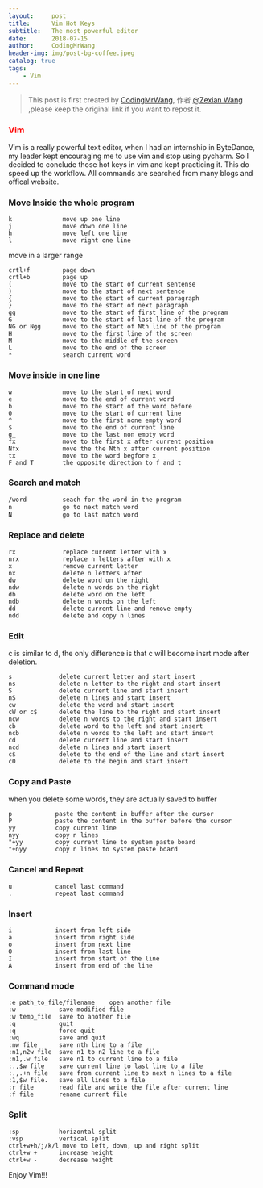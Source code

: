 ```yaml
---
layout:     post
title:      Vim Hot Keys
subtitle:   The most powerful editor
date:       2018-07-15
author:     CodingMrWang
header-img: img/post-bg-coffee.jpeg
catalog: true
tags:
    - Vim
---
```



> This post is first created by [CodingMrWang](http://codingmrwang.github.io), 作者 [@Zexian Wang](http://github.com/codingmrwang) ,please keep the original link if you want to repost it.

### <span style="color:red">Vim</span>

Vim is a really powerful text editor, when I had an internship in ByteDance, my leader kept encouraging me to use vim and stop using pycharm. So I decided to conclude those hot keys in vim and kept practicing it. This do speed up the workflow. All commands are searched from many blogs and offical website.


### Move Inside the whole program

```
k              move up one line
j              move down one line
h              move left one line
l              move right one line
```
move in a larger range

```
crtl+f         page down
crtl+b         page up
(              move to the start of current sentense
)              move to the start of next sentence
{              move to the start of current paragraph
}              move to the start of next paragraph
gg             move to the start of first line of the program
G              move to the start of last line of the program
NG or Ngg      move to the start of Nth line of the program
H              move to the first line of the screen
M              move to the middle of the screen
L              move to the end of the screen
*              search current word
```

### Move inside in one line

```
w              move to the start of next word
e              move to the end of current word
b              move to the start of the word before
0              move to the start of current line
^              move to the first none empty word
$              move to the end of current line
g_             move to the last non empty word
fx             move to the first x after current position
Nfx            move the the Nth x after current position
tx             move to the word begfore x
F and T        the opposite direction to f and t
```

### Search and match

```bash
/word          seach for the word in the program
n              go to next match word
N              go to last match word
```

### Replace and delete

```
rx             replace current letter with x
nrx            replace n letters after with x
x              remove current letter
nx             delete n letters after
dw             delete word on the right
ndw            delete n words on the right
db             delete word on the left
ndb            delete n words on the left
dd             delete current line and remove empty
ndd            delete and copy n lines
```
### Edit
c is similar to d, the only difference is that c will become insrt mode after deletion.

```
s             delete current letter and start insert
ns            delete n letter to the right and start insert
S             delete current line and start insert
nS            delete n lines and start insert
cw            delete the word and start insert
cW or c$      delete the line to the right and start insert
ncw           delete n words to the right and start insert
cb            delete word to the left and start insert
ncb           delete n words to the left and start insert
cd            delete current line and start insert
ncd           delete n lines and start insert
c$            delete to the end of the line and start insert
c0            delete to the begin and start insert
```

### Copy and Paste

when you delete some words, they are actually saved to buffer

```
p            paste the content in buffer after the cursor
P            paste the content in the buffer before the cursor
yy           copy current line
nyy          copy n lines
"+yy         copy current line to system paste board
"+nyy        copy n lines to system paste board 
```

### Cancel and Repeat

```
u            cancel last command
.            repeat last command
```

### Insert
```
i            insert from left side
a            insert from right side
o            insert from next line
O            insert from last line
I            insert from start of the line
A            insert from end of the line
```
### Command mode

```
:e path_to_file/filename    open another file
:w            save modified file
:w temp_file  save to another file
:q            quit
:q            force quit
:wq           save and quit
:nw file      save nth line to a file
:n1,n2w file  save n1 to n2 line to a file
:n1,.w file   save n1 to current line to a file
:.,$w file    save current line to last line to a file
:.,.+n file   save from current line to next n lines to a file
:1,$w file.   save all lines to a file
:r file       read file and write the file after current line
:f file       rename current file
```

### Split
```
:sp           horizontal split
:vsp          vertical split
ctrl+w+h/j/k/l move to left, down, up and right split
ctrl+w +      increase height
ctrl+w -      decrease height
```

Enjoy Vim!!!

